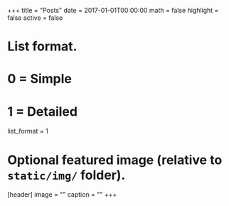 +++
title = "Posts"
date = 2017-01-01T00:00:00
math = false
highlight = false
active = false

# List format.
#   0 = Simple
#   1 = Detailed
list_format = 1

# Optional featured image (relative to `static/img/` folder).
[header]
image = ""
caption = ""
+++
